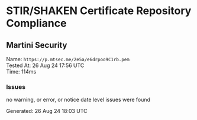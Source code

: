 # STIR/SHAKEN Certificate Repository Compliance

## Martini Security

Name: `https://p.mtsec.me/2e5a/e6drpoo9C1rb.pem`\
Tested At: 26 Aug 24 17:56 UTC\
Time: 114ms

### Issues

no warning, or error, or notice date level issues were found

Generated: 26 Aug 24 18:03 UTC